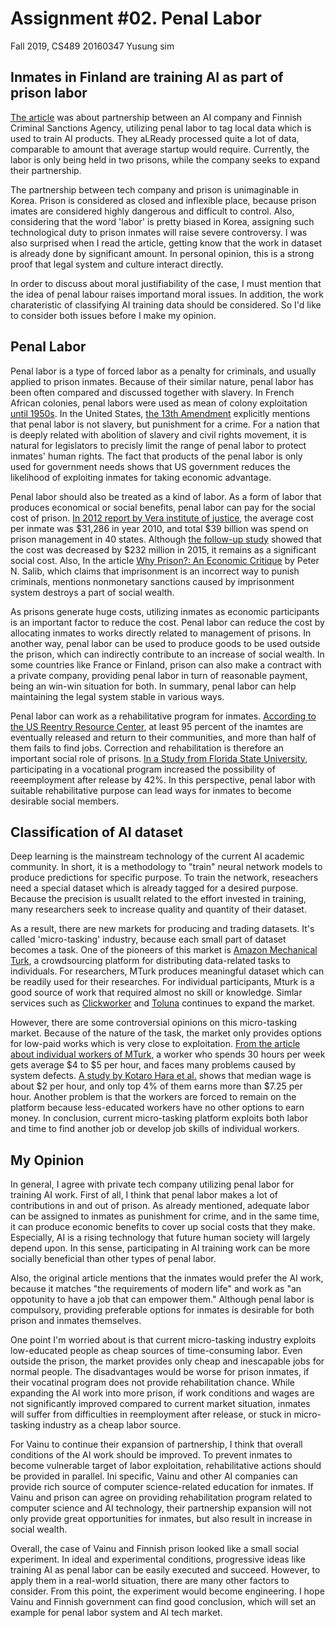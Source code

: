 Assignment #02. Penal Labor
===

Fall 2019, CS489
20160347 Yusung sim

Inmates in Finland are training AI as part of prison labor
---

[The article](https://www.theverge.com/2019/3/28/18285572/prison-labor-finland-artificial-intelligence-data-tagging-vainu) was about partnership between an AI company and Finnish Criminal Sanctions Agency, utilizing penal labor to tag local data which is used to train AI products. They aLReady processed quite a lot of data, comparable to amount that average startup would require. Currently, the labor is only being held in two prisons, while the company seeks to expand their partnership.

The partnership between tech company and prison is unimaginable in Korea. Prison is considered as closed and inflexible place, because prison imates are considered highly dangerous and difficult to control. Also, considering that the word 'labor' is pretty biased in Korea, assigning such technological duty to prison inmates will raise severe controversy. I was also surprised when I read the article, getting know that the work in dataset is already done by significant amount. In personal opinion, this is a strong proof that legal system and culture interact directly.

In order to discuss about moral justifiability of the case, I must mention that the idea of penal labour raises importand moral issues. In addition, the work charateristic of classifying AI training data should be considered. So I'd like to consider both issues before I make my opinion.

Penal Labor
---

Penal labor is a type of forced labor as a penalty for criminals, and usually applied to prison inmates. Because of their similar nature, penal labor has been often compared and discussed together with slavery. In French African colonies, penal labors were used as mean of colony exploitation [until 1950s](lemonde.fr/idees/article/2019/04/10/le-travail-force-colonial-dans-l-empire-francais-doit-etre-reconnu-comme-un-crime-contre-l-humanite_5448136_3232.html). In the United States, [the 13th Amendment](https://en.wikipedia.org/wiki/Thirteenth_Amendment_to_the_United_States_Constitution) explicitly mentions that penal labor is not slavery, but punishment for a crime. For a nation that is deeply related with abolition of slavery and civil rights movement, it is natural for legislators to precisly limit the range of penal labor to protect inmates' human rights. The fact that products of the penal labor is only used for government needs shows that US government reduces the likelihood of exploiting inmates for taking economic advantage.

Penal labor should also be treated as a kind of labor. As a form of labor that produces economical or social benefits, penal labor can pay for the social cost of prison. [In 2012 report by Vera institute of justice](https://www.vera.org/publications/price-of-prisons-what-incarceration-costs-taxpayers), the average cost per inmate was \$31,286 in year 2010, and total \$39 billion was spend on prison management in 40 states. Although [the follow-up study](https://www.vera.org/publications/price-of-prisons-2015-state-spending-trends/price-of-prisons-2015-state-spending-trends/price-of-prisons-2015-state-spending-trends-from-the-director) showed that the cost was decreased by \$232 million in 2015, it remains as a significant social cost. Also, In the article [Why Prison?: An Economic Critique](https://pdfs.semanticscholar.org/40d6/9f1fbd0cf0ba3799f660b6c069bfe97817c2.pdf) by Peter N. Salib, which claims that imprisonment is an incorrect way to punish criminals, mentions nonmonetary sanctions caused by imprisonment system destroys a part of social wealth.

As prisons generate huge costs, utilizing inmates as economic participants is an important factor to reduce the cost. Penal labor can reduce the cost by allocating inmates to works directly related to management of prisons. In another way, penal labor can be used to produce goods to be used outside the prison, which can indirectly contribute to an increase of social wealth. In some countries like France or Finland, prison can also make a contract with a private company, providing penal labor in turn of reasonable payment, being an win-win situation for both. In summary, penal labor can help maintaining the legal system stable in various ways.

Penal labor can work as a rehabilitative program for inmates. [According to the US Reentry Resource Center](https://csgjusticecenter.org/nrrc/facts-and-trends/#_ftn4), at least 95 percent of the inamtes are eventually released and return to their communities, and more than half of them fails to find jobs. Correction and rehabilitation is therefore an important social role of prisons. [In a Study from Florida State University](https://www.nationalcia.org/wp-content/uploads/Pride-Research-2005.pdf), participating in a vocational program increased the possibility of reeemployment after release by 42%. In this perspective, penal labor with suitable rehabilitative purpose can lead ways for inmates to become desirable social members.

Classification of AI dataset
---

Deep learning is the mainstream technology of the current AI academic community. In short, it is a methodology to "train" neural network models to produce predictions for specific purpose. To train the network, reseachers need a special dataset which is already tagged for a desired purpose. Because the precision is usuallt related to the effort invested in training, many researchers seek to increase quality and quantity of their dataset.

As a result, there are new markets for producing and trading datasets. It's called 'micro-tasking' industry, because each small part of dataset becomes a task. One of the pioneers of this market is [Amazon Mechanical Turk](https://www.mturk.com/), a crowdsourcing platform for distributing data-related tasks to individuals. For researchers, MTurk produces meaningful dataset which can be readily used for their researches. For individual participants, Mturk is a good source of work that required almost no skill or knowledge. Simlar services such as [Clickworker](https://www.clickworker.com/) and [Toluna](https://www.toluna-group.com/) continues to expand the market.

However, there are some controversial opinions on this micro-tasking market. Because of the nature of the task, the market only provides options for low-paid works which is very close to exploitation. [From the article about individual workers of MTurk](https://www.theatlantic.com/business/archive/2018/01/amazon-mechanical-turk/551192/), a worker who spends 30 hours per week gets average \$4 to \$5 per hour, and faces many problems caused by system defects. [A study by Kotaro Hara et al.](https://arxiv.org/abs/1712.05796) shows that median wage is about \$2 per hour, and only top 4% of them earns more than \$7.25 per hour. Another problem is that the workers are forced to remain on the platform because less-educated workers have no other options to earn money. In conclusion, current micro-tasking platform exploits both labor and time to find another job or develop job skills of individual workers.

My Opinion
---

In general, I agree with private tech company utilizing penal labor for training AI work. First of all, I think that penal labor makes a lot of contributions in and out of prison. As already mentioned, adequate labor can be assigned to inmates as punishment for crime, and in the same time, it can produce economic benefits to cover up social costs that they make. Especially, AI is a rising technology that future human society will largely depend upon. In this sense, participating in AI training work can be more socially beneficial than other types of penal labor.

Also, the original article mentions that the inmates would prefer the AI work, because it matches "the requirements of modern life" and work as "an oppotunity to have a job that can empower them." Although penal labor is compulsory, providing preferable options for inmates is desirable for both prison and inmates themselves.

One point I'm worried about is that current micro-tasking industry exploits low-educated people as cheap sources of time-consuming labor. Even outside the prison, the market provides only cheap and inescapable jobs for normal people. The disadvantages would be worse for prison inmates, if their vocatinal program does not provide rehabilitation chance. While expanding the AI work into more prison, if work conditions and wages are not significantly improved compared to current market situation, inmates will suffer from difficulties in reemployment after release, or stuck in micro-tasking industry as a cheap labor source.

For Vainu to continue their expansion of partnership, I think that overall conditions of the AI work should be improved. To prevent inmates to become vulnerable target of labor exploitation, rehabilitative actions should be provided in parallel. Ini specific, Vainu and other AI companies can provide rich source of computer science-related education for inmates. If Vainu and prison can agree on providing rehabilitation program related to computer science and AI technology, their partnership expansion will not only provide great opportunities for inmates, but also result in increase in social wealth.

Overall, the case of Vainu and Finnish prison looked like a small social experiment. In ideal and experimental conditions, progressive ideas like training AI as penal labor can be easily executed and succeed. However, to apply them in a real-world situation, there are many other factors to consider. From this point, the experiment would become engineering. I hope Vainu and Finnish government can find good conclusion, which will set an example for penal labor system and AI tech market.

